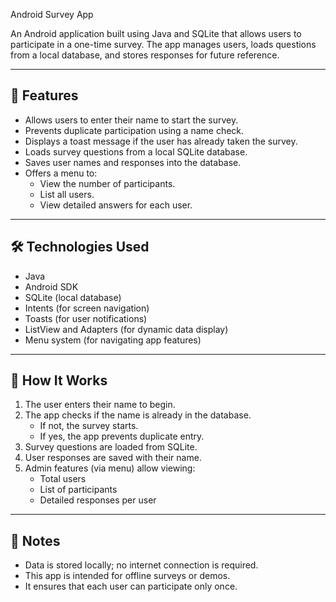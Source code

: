 Android Survey App

An Android application built using Java and SQLite that allows users to participate in a one-time survey. The app manages users, loads questions from a local database, and stores responses for future reference.

---

## 🚀 Features

- Allows users to enter their name to start the survey.
- Prevents duplicate participation using a name check.
- Displays a toast message if the user has already taken the survey.
- Loads survey questions from a local SQLite database.
- Saves user names and responses into the database.
- Offers a menu to:
  - View the number of participants.
  - List all users.
  - View detailed answers for each user.

---

## 🛠️ Technologies Used

- Java
- Android SDK
- SQLite (local database)
- Intents (for screen navigation)
- Toasts (for user notifications)
- ListView and Adapters (for dynamic data display)
- Menu system (for navigating app features)

---

## 🧪 How It Works

1. The user enters their name to begin.
2. The app checks if the name is already in the database.
   - If not, the survey starts.
   - If yes, the app prevents duplicate entry.
3. Survey questions are loaded from SQLite.
4. User responses are saved with their name.
5. Admin features (via menu) allow viewing:
   - Total users
   - List of participants
   - Detailed responses per user

---

## 📌 Notes

- Data is stored locally; no internet connection is required.
- This app is intended for offline surveys or demos.
- It ensures that each user can participate only once.
 
 
